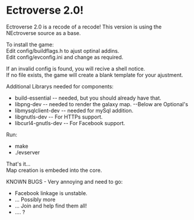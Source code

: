 Ectroverse 2.0!
========
Ectroverse 2.0 is a recode of a recode!
This version is using the NEctroverse source as a base.


To install the game:<br>
Edit config/buildflags.h to ajust optinal addins.<br>
Edit config/evconfig.ini and change as required.<br>

If an invalid config is found, you will recive a shell notice.<br>
If no file exists, the game will create a blank template for your ajustment.

Additional Librarys needed for components:
* build-essential -- needed, but you should already have that.
* libpng-dev -- needed to render the galaxy map.
--Below are Optional's
* libmysqlclient-dev -- needed for mySql addition.
* libgnutls-dev -- For HTTPs support.
* libcurl4-gnutls-dev -- For Facebook support.

Run:
* make 
* ./evserver

That's it...<br>
Map creation is embeded into the core.

KNOWN BUGS - Very annoying and need to go:
* Facebook linkage is unstable.
* ... Possibly more
* ... Join and help find them all!
* .... ?
